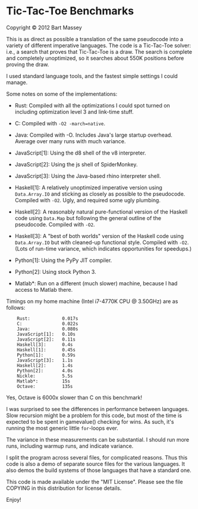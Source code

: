 # Tic-Tac-Toe Benchmarks
Copyright © 2012 Bart Massey

This is as direct as possible a translation of the same
pseudocode into a variety of different imperative languages.
The code is a Tic-Tac-Toe solver: i.e., a search that proves
that Tic-Tac-Toe is a draw. The search is complete and
completely unoptimized, so it searches about 550K positions
before proving the draw.

I used standard language tools, and the fastest simple
settings I could manage.

Some notes on some of the implementations:

* Rust: Compiled with all the optimizations I could spot
  turned on including optimization level 3 and link-time
  stuff.

* C: Compiled with `-O2 -march=native`.

* Java: Compiled with -O. Includes Java's large startup
  overhead. Average over many runs with much variance.

* JavaScript[1]: Using the d8 shell of the v8 interpreter.

* JavaScript[2]: Using the js shell of SpiderMonkey.

* JavaScript[3]: Using the Java-based rhino interpreter shell.

* Haskell[1]: A relatively unoptimized imperative version
  using `Data.Array.IO` and sticking as closely as possible
  to the pseudocode. Compiled with `-O2`. Ugly, and required
  some ugly plumbing.

* Haskell[2]: A reasonably natural pure-functional version
  of the Haskell code using `Data.Map` but following the
  general outline of the pseudocode. Compiled with `-O2`.

* Haskell[3]: A "best of both worlds" version
  of the Haskell code using `Data.Array.IO` but with
  cleaned-up functional style. Compiled with `-O2`.
  (Lots of run-time variance, which indicates opportunities
  for speedups.)

* Python[1]: Using the PyPy JIT compiler.

* Python[2]: Using stock Python 3.

* Matlab*: Run on a different (much slower) machine,
  because I had access to Matlab there.

Timings on my home machine (Intel i7-4770K CPU @ 3.50GHz)
are as follows:

        Rust:            0.017s
        C:               0.022s
        Java:            0.080s
        JavaScript[1]:   0.10s
        JavaScript[2]:   0.11s
        Haskell[3]:      0.4s
        Haskell[1]:      0.45s
        Python[1]:       0.59s
        JavaScript[3]:   1.1s
        Haskell[2]:      1.4s
        Python[2]:       4.0s
        Nickle:          5.5s
        Matlab*:         15s
        Octave:          135s

Yes, Octave is 6000x slower than C on this benchmark!

I was surprised to see the differences in performance
between languages. Slow recursion might be a problem for
this code, but most of the time is expected to be spent in
gamevalue() checking for wins. As such, it's running the
most generic little `for`-loops ever.

The variance in these measurements can be substantial. I
should run more runs, including warmup runs, and indicate
variance.

I split the program across several files, for complicated
reasons. Thus this code is also a demo of separate source
files for the various languages. It also demos the build
systems of those languages that have a standard one.

This code is made available under the "MIT License". Please
see the file COPYING in this distribution for license
details.

Enjoy!
